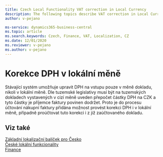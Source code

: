 ```yaml
---
title: Czech Local Functionality VAT correction in Local Currency
description: The following topics describe VAT correction in Local Currency functionality in the Czech version of Business Central.
author: v-pejano

ms-service: dynamics365-business-central
ms.topic: article
ms.search.keywords: Czech, Finance, VAT, Localization, CZ
ms.date: 12/01/2020
ms.reviewer: v-pejano
ms.author: v-pejano
---
```


# Korekce DPH v lokální měně

Stávající systém umožňuje upravit DPH na vstupu pouze v měně dokladu, nikoli v lokální měně. Dle tuzemské legislativy musí být na tuzemských dokladech vystavených v cizí měně uveden přepočet částky DPH na CZK a tyto částky je příjemce faktury povinen dodržet. Proto je do procesu účtování nákupní faktury přidána možnost provést korekci DPH i v lokální měně, případně proúčtovat tuto korekci i z již zaúčtovaného dokladu.

## Viz také

[Základní lokalizační balíček pro Česko](ui-extensions-core-localization-pack-cz.md)  
[České lokální funkcionality](czech-local-functionality.md)  
[Finance](../../finance.md)  
